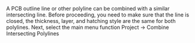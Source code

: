 A PCB outline line or other polyline can be combined with a similar intersecting line. Before proceeding, you need to make sure that the line is closed, the thickness, layer, and hatching style are the same for both polylines. Next, select the main menu function Project -> Combine Intersecting Polylines
